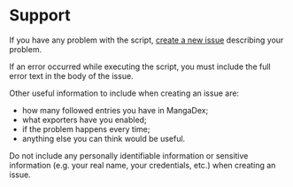 # Support

If you have any problem with the script, [create a new issue] describing your problem.

If an error occurred while executing the script, you must include the full error text in the body of the issue.

Other useful information to include when creating an issue are:

* how many followed entries you have in MangaDex;
* what exporters have you enabled;
* if the problem happens every time;
* anything else you can think would be useful.

Do not include any personally identifiable information or sensitive information (e.g. your real name, your credentials, etc.) when creating an issue.

[create a new issue]: <https://github.com/sassy-lily/mangadex-follows-exporter/issues/new/choose>

